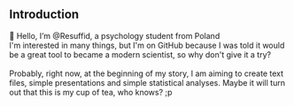 ## Introduction
👋 Hello, I’m @Resuffid, a psychology student from Poland\
I'm interested in many things, but I'm on GitHub because I was told it would be a great tool to became a modern scientist, so why don't give it a try?\
\
Probably, right now, at the beginning of my story, I am aiming to create text files, simple presentations and simple statistical analyses.
Maybe it will turn out that this is my cup of tea, who knows? ;p
